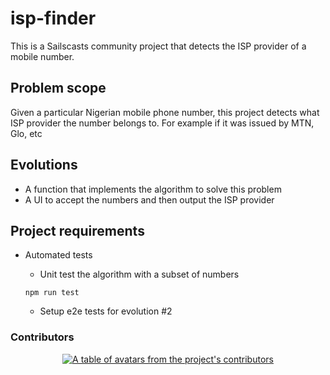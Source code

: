# isp-finder
This is a Sailscasts community project that detects the ISP provider of a mobile number.

## Problem scope
Given a particular Nigerian mobile phone number, this project detects what ISP provider the number belongs to. For example if it was issued by MTN, Glo, etc

## Evolutions

- A function that implements the algorithm to solve this problem
- A UI to accept the numbers and then output the ISP provider

## Project requirements
- Automated tests
  -  Unit test the algorithm with a subset of numbers
  
  ~~~
  npm run test
  ~~~

  - Setup e2e tests for evolution #2

### Contributors

<a href="https://github.com/sailscasts/isp-finder/graphs/contributors">
  <p align="center">
    <img  src="https://contrib.rocks/image?repo=sailscasts/isp-finder" alt="A table of avatars from the project's contributors" />
  </p>
</a>
